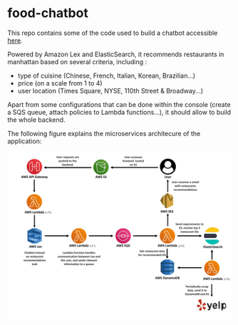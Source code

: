 # food-chatbot

This repo contains some of the code used to build a chatbot accessible [here](http://food-chatbot.s3-website-us-east-1.amazonaws.com/).

Powered by Amazon Lex and ElasticSearch, it recommends restaurants in manhattan based on several criteria, including :
  * type of cuisine (Chinese, French, Italian, Korean, Brazilian...)
  * price (on a scale from 1 to 4)
  * user location (Times Square, NYSE, 110th Street & Broadway...)

Apart from some configurations that can be done within the console (create a SQS queue, attach policies to Lambda functions...), it should allow to build the whole backend.


The following figure explains the microservices architecure of the application: 

![Chatbot Structure](https://github.com/gjmichel/food-chatbot/blob/main/Chatbot_structure_.jpg)

